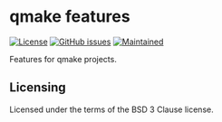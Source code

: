 qmake features
==============

[![License](https://img.shields.io/badge/License-BSD%203--Clause-blue.svg)](https://opensource.org/licenses/BSD-3-Clause)
[![GitHub issues](https://img.shields.io/github/issues/lirios/qmake-features.svg)](https://github.com/lirios/qmake-features/issues)
[![Maintained](https://img.shields.io/maintenance/yes/2017.svg)](https://github.com/lirios/qmake-features/commits/develop)

Features for qmake projects.

## Licensing

Licensed under the terms of the BSD 3 Clause license.
